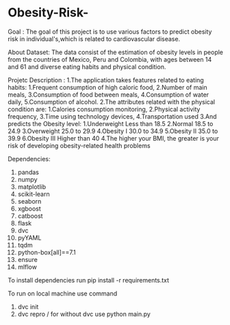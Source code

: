 # Obesity-Risk-
Goal : The goal of this project is to use various factors to predict obesity risk in individual's,which
      is related to cardiovascular disease.

About Dataset: The data consist of the estimation of obesity levels in people from the countries of Mexico, Peru and Colombia, 
               with ages between 14 and 61 and diverse eating habits and physical condition.

Projetc Description : 
   1.The application takes features related to eating habits:
       1.Frequent consumption of high caloric food, 
       2.Number of main meals, 
       3.Consumption of food between meals, 
       4.Consumption of water daily,
       5.Consumption of alcohol. 
   2.The attributes related with the physical condition are: 
       1.Calories consumption monitoring, 
       2.Physical activity frequency, 
       3.Time using technology devices, 
       4.Transportation used
   3.And predicts the Obesity level:
       1.Underweight Less than 18.5
       2.Normal 18.5 to 24.9
       3.Overweight 25.0 to 29.9
       4.Obesity I 30.0 to 34.9
       5.Obesity II 35.0 to 39.9
       6.Obesity III Higher than 40
   4.The higher your BMI, the greater is your risk of developing obesity-related health problems

Dependencies:
   1. pandas
   2. numpy
   3. matplotlib
   4. scikit-learn
   5. seaborn
   6. xgboost
   7. catboost
   8. flask
   9. dvc
   10. pyYAML
   11. tqdm
   12. python-box[all]==7.1
   13. ensure
   14. mlflow

To install dependencies run
   pip install -r requirements.txt

To run on local machine use command
   1. dvc init
   2. dvc repro / for without dvc use python main.py
